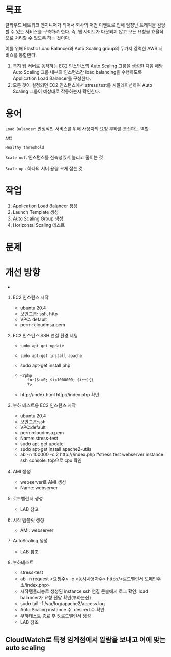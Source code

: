 # 목표

클라우드 네트워크 엔지니어가 되어서 회사의 어떤 이벤트로 인해 엄청난 트래픽을 감당할 수 있는 서비스를 구축하려 한다. 즉, 웹 사이트가 다운되지 않고 모든 요청을 효율적으로 처리할 수 있도록 하는 것이다.

이를 위해 Elastic Load Balancer와 Auto Scaling group의 두가지 강력한 AWS 서비스를 통합한다.

1. 특히 웹 서버로 동작하는 EC2 인스턴스의 Auto Scaling 그룹을 생성한 다음 해당 Auto Scaling 그룹 내부의 인스턴스간 load balancing을 수행하도록 Application Load Balancer를 구성한다.
2. 모든 것이 설정되면 EC2 인스턴스에서 stress test를 시뮬레이션하여 Auto Scaling 그룹이 예상대로 작동하는지 확인한다.



# 용어

`Load Balancer`: 안정적인 서비스를 위해 사용자의 요청 부하를 분산하는 역할

`AMI`

`Healthy threshold`

`Scale out`: 인스턴스를 신축성있게 늘리고 줄이는 것

`Scale up` : 하나의 서버 용량 크게 잡는 것



# 작업

1. Application Load Balancer 생성
2. Launch Template 생성
3. Auto Scaling Group 생성
4. Horizontal Scaling 테스트

# 문제



# 개선 방향

- 



1. EC2 인스턴스 시작

   - ubuntu 20.4
   - 보안그룹: ssh, http
   - VPC: default
   - perm: cloudmsa.pem

2. EC2 인스턴스 SSH 연결 환경 세팅

   - `sudo apt-get update`

   - `sudo apt-get install apache`

   - sudo apt-get install php

   - ```
     <?php
     	for($i=0; $i<1000000; $i++){}
     	?>
     ```

     

   - http://<ip>index.html        http://<ip>index.php 확인

3. 부하 테스트용 EC2 인스턴스 시작

   - ubuntu 20.4
   - 보안그룹:ssh
   - VPC:default
   - perm:cloudmsa.pem
   - Name: stress-test
   - sudo apt-get update
   - sudo apt-get install apache2-utils
   - ab -n 100000 -c 2 http://<webserverip>/index.php    #stress test webserver instance ssh console: top으로 cpu 확인

4. AMI 생성

   - webserver로 AMI 생성
   - Name: webserver

5. 로드밸런서 생성

   - LAB 참고

6. 시작 템플릿 생성

   - AMI: webserver

7. AutoScaling 생성

   - LAB 참조

8. 부하테스트

   - stress-test
   - ab -n request  <요청수> -c <동시사용자수> http://<로드밸런서 도메인주소/index.php>
   - 시작템플리승로 생성된 instance ssh 연결 콘솔에서 로그 확인: load balancer가 요청 전달 확인(부하분산)
   - sudo tail -f /var/log/apache2/access.log
   - Auto Scaling instance 수, desired 수 확인
   - 부하테스트 종료 후 5.로드밸런서 생성
   - LAB 참조





## CloudWatch로 특정 임계점에서 알람을 보내고 이에 맞는 auto scaling